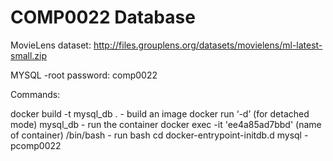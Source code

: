 # COMP0022 Database
MovieLens dataset:  http://files.grouplens.org/datasets/movielens/ml-latest-small.zip

MYSQL -root password: comp0022

Commands:

docker build -t mysql_db . - build an image
docker run ‘-d’ (for detached mode) mysql_db  - run the container
docker exec -it 'ee4a85ad7bbd' (name of container) /bin/bash - run bash
cd docker-entrypoint-initdb.d 
mysql -pcomp0022
